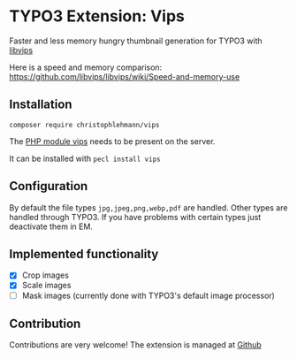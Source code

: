 # TYPO3 Extension: Vips

Faster and less memory hungry thumbnail generation for TYPO3 with [libvips](https://libvips.github.io/libvips/)

Here is a speed and memory comparison: https://github.com/libvips/libvips/wiki/Speed-and-memory-use

## Installation

`composer require christophlehmann/vips`

The [PHP module vips](https://github.com/libvips/php-vips-ext) needs to be present on the server.

It can be installed with `pecl install vips`

## Configuration

By default the file types `jpg,jpeg,png,webp,pdf` are handled. Other types are handled through TYPO3.
If you have problems with certain types just deactivate them in EM.

## Implemented functionality

* [x] Crop images
* [x] Scale images
* [ ] Mask images (currently done with TYPO3's default image processor)

## Contribution

Contributions are very welcome! The extension is managed at [Github](https://github.com/christophlehmann/vips)
